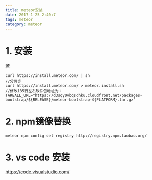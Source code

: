 ```yaml
---
title: meteor安装
date: 2017-1-25 2:40:7
tags: meteor
category: meteor
---
```


# 1. 安装
若
```
curl https://install.meteor.com/ | sh
//分两步
curl https://install.meteor.com/ > meteor.install.sh
//修改135行左右软件包地址为：
TARBALL_URL="https://d3sqy0vbqsdhku.cloudfront.net/packages-bootstrap/${RELEASE}/meteor-bootstrap-${PLATFORM}.tar.gz"
```
# 2. npm镜像替换
```
meteor npm config set registry http://registry.npm.taobao.org/
```

# 3. vs code 安装

https://code.visualstudio.com/


